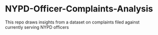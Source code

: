 # NYPD-Officer-Complaints-Analysis
This repo draws insights from a dataset on complaints filed against currently serving NYPD officers
